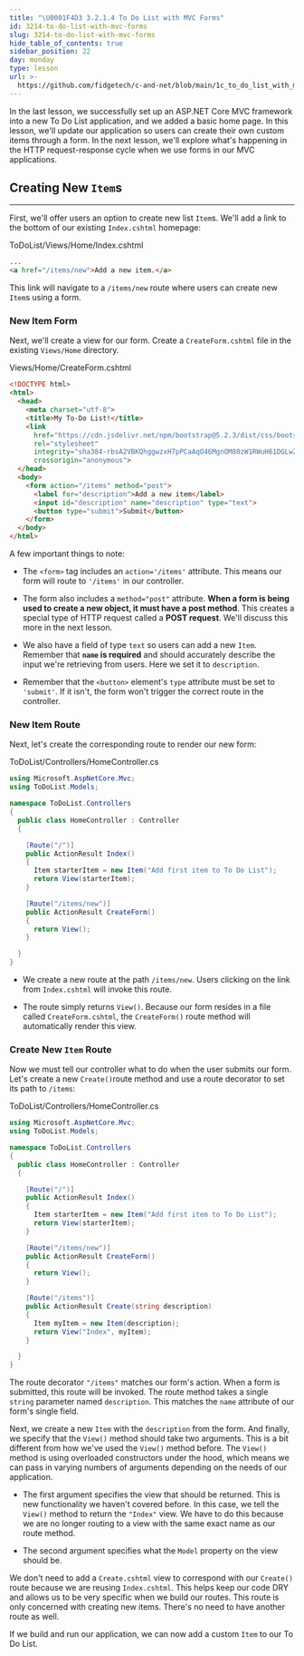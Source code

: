 ```yaml
---
title: "\U0001F4D3 3.2.1.4 To Do List with MVC Forms"
id: 3214-to-do-list-with-mvc-forms
slug: 3214-to-do-list-with-mvc-forms
hide_table_of_contents: true
sidebar_position: 22
day: monday
type: lesson
url: >-
  https://github.com/fidgetech/c-and-net/blob/main/1c_to_do_list_with_mvc_forms.md
---
```


In the last lesson, we successfully set up an ASP.NET Core MVC framework into a new To Do List application, and we added a basic home page. In this lesson, we'll update our application so users can create their own custom items through a form. In the next lesson, we'll explore what's happening in the HTTP request-response cycle when we use forms in our MVC applications.

## Creating New `Item`s
---

First, we'll offer users an option to create new list `Item`s. We'll add a link to the bottom of our existing `Index.cshtml` homepage:

<div class="filename">ToDoList/Views/Home/Index.cshtml</div>

```html
...
<a href="/items/new">Add a new item.</a>
```

This link will navigate to a `/items/new` route where users can create new `Item`s using a form.

### New Item Form

Next, we'll create a view for our form. Create a `CreateForm.cshtml` file in the existing `Views/Home` directory.

<div class="filename">Views/Home/CreateForm.cshtml</div>

```html
<!DOCTYPE html>
<html>
  <head>
    <meta charset="utf-8">
    <title>My To-Do List!</title>
    <link 
      href="https://cdn.jsdelivr.net/npm/bootstrap@5.2.3/dist/css/bootstrap.min.css" 
      rel="stylesheet" 
      integrity="sha384-rbsA2VBKQhggwzxH7pPCaAqO46MgnOM80zW1RWuH61DGLwZJEdK2Kadq2F9CUG65" 
      crossorigin="anonymous">
  </head>
  <body>
    <form action="/items" method="post">
      <label for="description">Add a new item</label>
      <input id="description" name="description" type="text">
      <button type="submit">Submit</button>
    </form>
  </body>
</html>
```

A few important things to note:

* The `<form>` tag includes an `action='/items'` attribute. This means our form will route to `'/items'` in our controller.

* The form also includes a `method="post"` attribute. **When a form is being used to create a new object, it must have a post method**. This creates a special type of HTTP request called a **POST request**. We'll discuss this more in the next lesson.

* We also have a field of type `text` so users can add a new `Item`. Remember that **`name` is required** and should accurately describe the input we're retrieving from users. Here we set it to `description`.

* Remember that the `<button>` element's `type` attribute must be set to `'submit'`. If it isn't, the form won't trigger the correct route in the controller.

### New Item Route

Next, let's create the corresponding route to render our new form:

<div class="filename">ToDoList/Controllers/HomeController.cs</div>

```csharp
using Microsoft.AspNetCore.Mvc;
using ToDoList.Models;

namespace ToDoList.Controllers
{
  public class HomeController : Controller
  {

    [Route("/")]
    public ActionResult Index()
    {
      Item starterItem = new Item("Add first item to To Do List");
      return View(starterItem);
    }

    [Route("/items/new")]
    public ActionResult CreateForm()
    {
      return View();
    }

  }
}
```

* We create a new route at the path `/items/new`. Users clicking on the link from `Index.cshtml` will invoke this route.

* The route simply returns `View()`. Because our form resides in a file called `CreateForm.cshtml`, the `CreateForm()` route method will automatically render this view.

### Create New `Item` Route

Now we must tell our controller what to do when the user submits our form. Let's create a new `Create()`route method and use a route decorator to set its path to `/items`:

<div class="filename">ToDoList/Controllers/HomeController.cs</div>

```csharp
using Microsoft.AspNetCore.Mvc;
using ToDoList.Models;

namespace ToDoList.Controllers
{
  public class HomeController : Controller
  {

    [Route("/")]
    public ActionResult Index()
    {
      Item starterItem = new Item("Add first item to To Do List");
      return View(starterItem);
    }

    [Route("/items/new")]
    public ActionResult CreateForm()
    {
      return View();
    }

    [Route("/items")]
    public ActionResult Create(string description)
    {
      Item myItem = new Item(description);
      return View("Index", myItem);
    }

  }
}
```

The route decorator `"/items"` matches our form's action. When a form is submitted, this route will be invoked. The route method takes a single `string` parameter named `description`. This matches the `name` attribute of our form's single field.

Next, we create a new `Item` with the `description` from the form. And finally, we specify that the `View()` method should take two arguments. This is a bit different from how we've used the `View()` method before. The `View()` method is using overloaded constructors under the hood, which means we can pass in varying numbers of arguments depending on the needs of our application.

* The first argument specifies the view that should be returned. This is new functionality we haven't covered before. In this case, we tell the `View()` method to return the `"Index"` view. We have to do this because we are no longer routing to a view with the same exact name as our route method.

* The second argument specifies what the `Model` property on the view should be.

We don't need to add a `Create.cshtml` view to correspond with our `Create()` route because we are reusing `Index.cshtml`. This helps keep our code DRY and allows us to be very specific when we build our routes. This route is only concerned with creating new items. There's no need to have another route as well.

If we build and run our application, we can now add a custom `Item` to our To Do List.